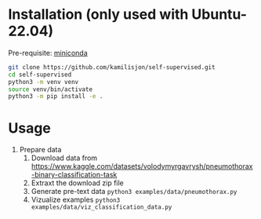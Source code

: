 # Installation (only used with Ubuntu-22.04)

Pre-requisite: [miniconda](https://www.anaconda.com/docs/getting-started/miniconda/install#linux)

```sh
git clone https://github.com/kamilisjon/self-supervised.git
cd self-supervised
python3 -m venv venv
source venv/bin/activate
python3 -m pip install -e .
```

# Usage
1. Prepare data
    1. Download data from https://www.kaggle.com/datasets/volodymyrgavrysh/pneumothorax-binary-classification-task
    1. Extraxt the download zip file
    1. Generate pre-text data `python3 examples/data/pneumothorax.py`
    1. Vizualize examples `python3 examples/data/viz_classification_data.py`
